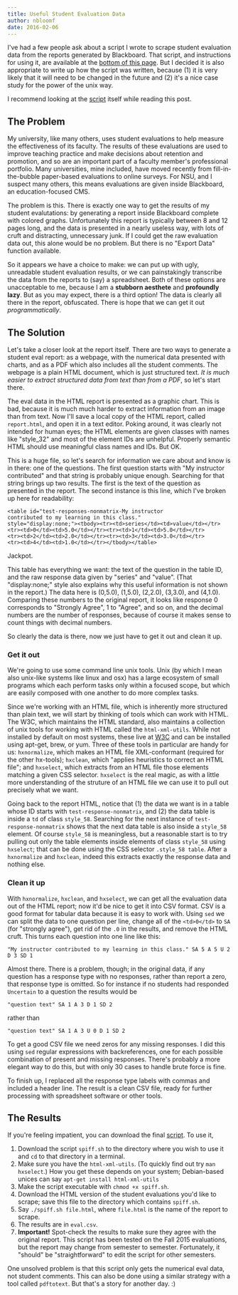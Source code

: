 ```yaml
---
title: Useful Student Evaluation Data
author: nbloomf
date: 2016-02-06
---
```


I've had a few people ask about a script I wrote to scrape student evaluation data from the reports generated by Blackboard. That script, and instructions for using it, are available at the [bottom of this page](#results). But I decided it is also appropriate to write up how the script was written, because (1) it is very likely that it will need to be changed in the future and (2) it's a nice case study for the power of the unix way.

I recommend looking at the [script](/raw/spiff.sh) itself while reading this post.


## The Problem

My university, like many others, uses student evaluations to help measure the effectiveness of its faculty. The results of these evaluations are used to improve teaching practice and make decisions about retention and promotion, and so are an important part of a faculty member's professional portfolio. Many universities, mine included, have moved recently from fill-in-the-bubble paper-based evaluations to online surveys. For NSU, and I suspect many others, this means evaluations are given inside Blackboard, an education-focused CMS.

The problem is this. There is exactly one way to get the results of my student evalutations: by generating a report inside Blackboard complete with colored graphs. Unfortunately this report is typically between 8 and 12 pages long, and the data is presented in a nearly useless way, with lots of cruft and distracting, unnecessary junk. If I could get the raw evaluation data out, this alone would be no problem. But there is no "Export Data" function available.

So it appears we have a choice to make: we can put up with ugly, unreadable student evaluation results, or we can painstakingly transcribe the data from the reports to (say) a spreadsheet. Both of these options are unacceptable to me, because I am a **stubborn aesthete** and **profoundly lazy**. But as you may expect, there is a third option! The data is clearly all there in the report, obfuscated. There is hope that we can get it out *programmatically*.



## The Solution

Let's take a closer look at the report itself. There are two ways to generate a student eval report: as a webpage, with the numerical data presented with charts, and as a PDF which also includes all the student comments. The webpage is a plain HTML document, which is just structured text. *It is much easier to extract structured data from text than from a PDF*, so let's start there.

The eval data in the HTML report is presented as a graphic chart. This is bad, because it is much much harder to extract information from an image than from text. Now I'll save a local copy of the HTML report, called ``report.html``, and open it in a text editor. Poking around, it was clearly not intended for human eyes; the HTML elements are given classes with names like "style_32" and most of the element IDs are unhelpful. Properly semantic HTML should use meaningful class names and IDs. But OK.

This is a huge file, so let's search for information we care about and know is in there: one of the questions. The first question starts with "My instructor contributed" and that string is probably unique enough. Searching for that string brings up two results. The first is the text of the question as presented in the report. The second instance is this line, which I've broken up here for readability:

    <table id="test-responses-nonmatrix-My instructor 
    contributed to my learning in this class."
    style="display:none;"><tbody><tr><td>series</td><td>value</td></tr>
    <tr><td>0</td><td>5.0</td></tr><tr><td>1</td><td>5.0</td></tr>
    <tr><td>2</td><td>2.0</td></tr><tr><td>3</td><td>3.0</td></tr>
    <tr><td>4</td><td>1.0</td></tr></tbody></table>

Jackpot.

This table has everything we want: the text of the question in the table ID, and the raw response data given by "series" and "value". (That "display:none;" style also explains why this useful information is not shown in the report.) The data here is (0,5.0), (1,5.0), (2,2.0), (3,3.0), and (4,1.0). Comparing these numbers to the original report, it looks like response 0 corresponds to "Strongly Agree", 1 to "Agree", and so on, and the decimal numbers are the number of responses, because of course it makes sense to count things with decimal numbers.

So clearly the data is there, now we just have to get it out and clean it up.


### Get it out

We're going to use some command line unix tools. Unix (by which I mean also unix-like systems like linux and osx) has a large ecosystem of small programs which each perform tasks only within a focused scope, but which are easily composed with one another to do more complex tasks.

Since we're working with an HTML file, which is inherently more structured than plain text, we will start by thinking of tools which can work with HTML. The W3C, which maintains the HTML standard, also maintains a collection of unix tools for working with HTML called the ``html-xml-utils``. While not installed by default on most systems, these live at [W3C](https://www.w3.org/Tools/HTML-XML-utils/) and can be installed using apt-get, brew, or yum. Three of these tools in particular are handy for us: ``hxnormalize``, which makes an HTML file XML-conformant (required for the other hx-tools); ``hxclean``, which "applies heuristics to correct an HTML file"; and ``hxselect``, which extracts from an HTML file those elements matching a given CSS selector. ``hxselect`` is the real magic, as with a little more understanding of the struture of an HTML file we can use it to pull out precisely what we want.

Going back to the report HTML, notice that (1) the data we want is in a table whose ID starts with ``test-response-nonmatrix``, and (2) the data table is inside a ``td`` of class ``style_58``. Searching for the next instance of ``test-response-nonmatrix`` shows that the next data table is also inside a ``style_58`` element. Of course ``style_58`` is meaningless, but a reasonable start is to try pulling out only the table elements inside elements of class ``style_58`` using ``hxselect``; that can be done using the CSS selector ``.style_58 table``. After a ``hxnormalize`` and ``hxclean``, indeed this extracts exactly the response data and nothing else.


### Clean it up

With ``hxnormalize``, ``hxclean``, and ``hxselect``, we can get all the evaluation data out of the HTML report; now it'd be nice to get it into CSV format. CSV is a good format for tabular data because it is easy to work with. Using ``sed`` we can split the data to one question per line, change all of the ``<td>0</td>`` to ``SA`` (for "strongly agree"), get rid of the ``.0`` in the results, and remove the HTML cruft. This turns each question into one line like this:

    "My instructor contributed to my learning in this class." SA 5 A 5 U 2 D 3 SD 1

Almost there. There is a problem, though; in the original data, if any question has a response type with no responses, rather than report a zero, that response type is omitted. So for instance if no students had responded ``Uncertain`` to a question the results would be

    "question text" SA 1 A 3 D 1 SD 2

rather than

    "question text" SA 1 A 3 U 0 D 1 SD 2

To get a good CSV file we need zeros for any missing responses. I did this using ``sed`` regular expressions with backreferences, one for each possible combination of present and missing responses. There's probably a more elegant way to do this, but with only 30 cases to handle brute force is fine.

To finish up, I replaced all the response type labels with commas and included a header line. The result is a clean CSV file, ready for further processing with spreadsheet software or other tools.


<a name="results" />

## The Results

If you're feeling impatient, you can download the final [script](/raw/spiff.sh). To use it,

1. Download the script ``spiff.sh`` to the directory where you wish to use it and ``cd`` to that directory in a terminal.
2. Make sure you have the ``html-xml-utils``. (To quickly find out try ``man hxselect``.) How you get these depends on your system; Debian-based unices can say ``apt-get install html-xml-utils``
3. Make the script executable with ``chmod +x spiff.sh``.
4. Download the HTML version of the student evaluations you'd like to scrape; save this file to the directory which contains ``spiff.sh``.
5. Say ``./spiff.sh file.html``, where ``file.html`` is the name of the report to scrape.
6. The results are in ``eval.csv``.
7. **Important!** Spot-check the results to make sure they agree with the original report. This script has been tested on the Fall 2015 evaluations, but the report may change from semester to semester. Fortunately, it "should" be "straightforward" to edit the script for other semesters.

One unsolved problem is that this script only gets the numerical eval data, not student comments. This can also be done using a similar strategy with a tool called ``pdftotext``. But that's a story for another day. :)
